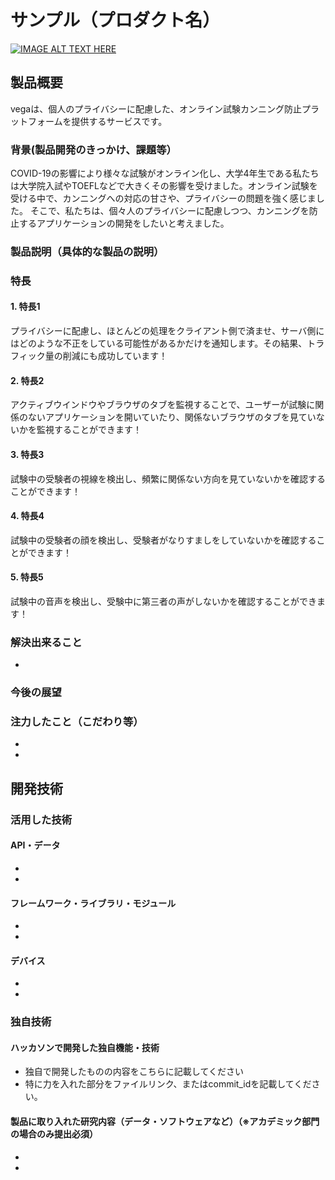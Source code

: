 # サンプル（プロダクト名）

[![IMAGE ALT TEXT HERE](https://jphacks.com/wp-content/uploads/2020/09/JPHACKS2020_ogp.jpg)](https://www.youtube.com/watch?v=G5rULR53uMk)

## 製品概要
vegaは、個人のプライバシーに配慮した、オンライン試験カンニング防止プラットフォームを提供するサービスです。

### 背景(製品開発のきっかけ、課題等）
COVID-19の影響により様々な試験がオンライン化し、大学4年生である私たちは大学院入試やTOEFLなどで大きくその影響を受けました。オンライン試験を受ける中で、カンニングへの対応の甘さや、プライバシーの問題を強く感じました。
そこで、私たちは、個々人のプライバシーに配慮しつつ、カンニングを防止するアプリケーションの開発をしたいと考えました。



### 製品説明（具体的な製品の説明）
### 特長
#### 1. 特長1
プライバシーに配慮し、ほとんどの処理をクライアント側で済ませ、サーバ側にはどのような不正をしている可能性があるかだけを通知します。その結果、トラフィック量の削減にも成功しています！

#### 2. 特長2
アクティブウインドウやブラウザのタブを監視することで、ユーザーが試験に関係のないアプリケーションを開いていたり、関係ないブラウザのタブを見ていないかを監視することができます！

#### 3. 特長3
試験中の受験者の視線を検出し、頻繁に関係ない方向を見ていないかを確認することができます！

#### 4. 特長4
試験中の受験者の顔を検出し、受験者がなりすましをしていないかを確認することができます！

#### 5. 特長5
試験中の音声を検出し、受験中に第三者の声がしないかを確認することができます！

### 解決出来ること
- 

### 今後の展望
### 注力したこと（こだわり等）
* 
* 

## 開発技術
### 活用した技術
#### API・データ
* 
* 

#### フレームワーク・ライブラリ・モジュール
* 
* 

#### デバイス
* 
* 

### 独自技術
#### ハッカソンで開発した独自機能・技術
* 独自で開発したものの内容をこちらに記載してください
* 特に力を入れた部分をファイルリンク、またはcommit_idを記載してください。

#### 製品に取り入れた研究内容（データ・ソフトウェアなど）（※アカデミック部門の場合のみ提出必須）
* 
* 
